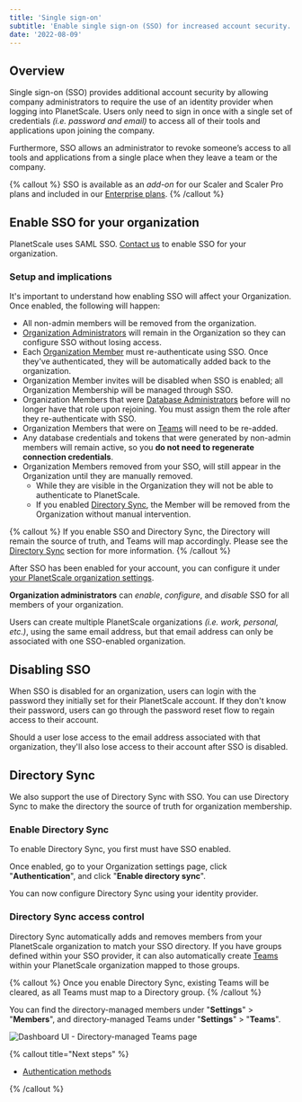 ```yaml
---
title: 'Single sign-on'
subtitle: 'Enable single sign-on (SSO) for increased account security.'
date: '2022-08-09'
---
```


## Overview

Single sign-on (SSO) provides additional account security by allowing company administrators to require the use of an identity provider when logging into PlanetScale. Users only need to sign in once with a single set of credentials _(i.e. password and email)_ to access all of their tools and applications upon joining the company.

Furthermore, SSO allows an administrator to revoke someone’s access to all tools and applications from a single place when they leave a team or the company.

{% callout %}
SSO is available as an _add-on_ for our Scaler and Scaler Pro plans and included in our
[Enterprise plans](/docs/concepts/billing#planetscale-plans).
{% /callout %}

## Enable SSO for your organization

PlanetScale uses SAML SSO. [Contact us](/contact) to enable SSO for your organization.

### Setup and implications

It's important to understand how enabling SSO will affect your Organization. Once enabled, the following will happen:

- All non-admin members will be removed from the organization.
- [Organization Administrators](/docs/concepts/access-control#organization-administrator) will remain in the Organization so they can configure SSO without losing access.
- Each [Organization Member](https://app.planetscale.com/planetscale/settings/members) must re-authenticate using SSO. Once they've authenticated, they will be automatically added back to the organization.
- Organization Member invites will be disabled when SSO is enabled; all Organization Membership will be managed through SSO.
- Organization Members that were [Database Administrators](/docs/concepts/access-control#database-administrator) before will no longer have that role upon rejoining. You must assign them the role after they re-authenticate with SSO.
- Organization Members that were on [Teams](/docs/concepts/teams) will need to be re-added.
- Any database credentials and tokens that were generated by non-admin members will remain active, so you **do not need to regenerate connection credentials**.
- Organization Members removed from your SSO, will still appear in the Organization until they are manually removed.
  - While they are visible in the Organization they will not be able to authenticate to PlanetScale.
  - If you enabled [Directory Sync](#directory-sync), the Member will be removed from the Organization without manual intervention.

{% callout %}
If you enable SSO and Directory Sync, the Directory will remain the source of truth, and Teams will map accordingly.
Please see the [Directory Sync](#directory-sync) section for more information.
{% /callout %}

After SSO has been enabled for your account, you can configure it under [your PlanetScale organization settings](https://app.planetscale.com/~/settings/sso).

**Organization administrators** can _enable_, _configure_, and _disable_ SSO for all members of your organization.

Users can create multiple PlanetScale organizations _(i.e. work, personal, etc.)_, using the same email address, but that email address can only be associated with one SSO-enabled organization.

## Disabling SSO

When SSO is disabled for an organization, users can login with the password they initially set for their PlanetScale account. If they don't know their password, users can go through the password reset flow to regain access to their account.

Should a user lose access to the email address associated with that organization, they'll also lose access to their account after SSO is disabled.

## Directory Sync

We also support the use of Directory Sync with SSO. You can use Directory Sync to make the directory the source of truth for organization membership.

### Enable Directory Sync

To enable Directory Sync, you first must have SSO enabled.

Once enabled, go to your Organization settings page, click "**Authentication**", and click "**Enable directory sync**".

You can now configure Directory Sync using your identity provider.

### Directory Sync access control

Directory Sync automatically adds and removes members from your PlanetScale organization to match your SSO directory. If you have groups defined within your SSO provider, it can also automatically create [Teams](/docs/concepts/teams) within your PlanetScale organization mapped to those groups.

{% callout %}
Once you enable Directory Sync, existing Teams will be cleared, as all Teams must map to a Directory group.
{% /callout %}

You can find the directory-managed members under "**Settings**" > "**Members**", and directory-managed Teams under "**Settings**" > "**Teams**".

![Dashboard UI - Directory-managed Teams page](/assets/docs/concepts/sso/managed.png)

{% callout title="Next steps" %}

- [Authentication methods](/docs/concepts/authentication-methods)

{% /callout %}
